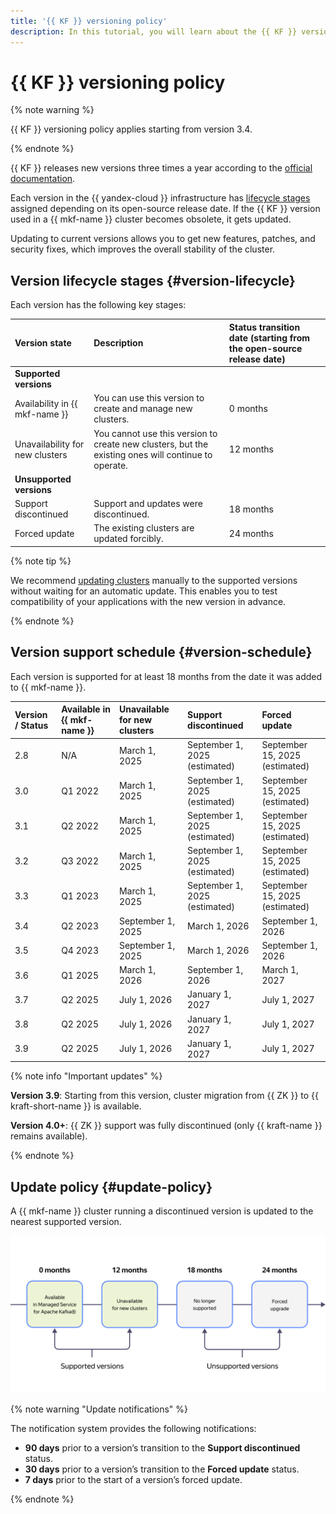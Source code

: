 ```yaml
---
title: '{{ KF }} versioning policy'
description: In this tutorial, you will learn about the {{ KF }} versioning policy in {{ mkf-full-name }}.
---
```


# {{ KF }} versioning policy

{% note warning %}

{{ KF }} versioning policy applies starting from version 3.4.

{% endnote %}

{{ KF }} releases new versions three times a year according to the [official documentation](https://cwiki.apache.org/confluence/display/KAFKA/Time+Based+Release+Plan#TimeBasedReleasePlan-WhatIsOurEOLPolicy?).

Each version in the {{ yandex-cloud }} infrastructure has [lifecycle stages](#version-lifecycle) assigned depending on its open-source release date. If the {{ KF }} version used in a {{ mkf-name }} cluster becomes obsolete, it gets updated.

Updating to current versions allows you to get new features, patches, and security fixes, which improves the overall stability of the cluster.

## Version lifecycle stages {#version-lifecycle}

Each version has the following key stages:

| Version state | Description | Status transition date (starting from the open-source release date) |
|:---|:---|:---|
| **Supported versions** |
| Availability in {{ mkf-name }} | You can use this version to create and manage new clusters. | 0 months |
| Unavailability for new clusters | You cannot use this version to create new clusters, but the existing ones will continue to operate. | 12 months |
| **Unsupported versions** |
| Support discontinued | Support and updates were discontinued. | 18 months |
| Forced update | The existing clusters are updated forcibly. | 24 months |

{% note tip %}

We recommend [updating clusters](../operations/cluster-version-update.md) manually to the supported versions without waiting for an automatic update. This enables you to test compatibility of your applications with the new version in advance.

{% endnote %}

## Version support schedule {#version-schedule}

Each version is supported for at least 18 months from the date it was added to {{ mkf-name }}.

| Version / Status | Available in {{ mkf-name }} | Unavailable for new clusters | Support discontinued | Forced update |
|:---|:---|:---|:---|:---|
| 2.8 | N/A | March 1, 2025 | September 1, 2025 (estimated) | September 15, 2025 (estimated) |
| 3.0 | Q1 2022  | March 1, 2025 | September 1, 2025 (estimated) | September 15, 2025 (estimated) |
| 3.1 | Q2 2022  | March 1, 2025 | September 1, 2025 (estimated) | September 15, 2025 (estimated) |
| 3.2 | Q3 2022  | March 1, 2025 | September 1, 2025 (estimated) | September 15, 2025 (estimated) |
| 3.3 | Q1 2023  | March 1, 2025 | September 1, 2025 (estimated) | September 15, 2025 (estimated) |
| 3.4 | Q2 2023  | September 1, 2025 | March 1, 2026 | September 1, 2026 |
| 3.5 | Q4 2023  | September 1, 2025 | March 1, 2026 | September 1, 2026 |
| 3.6 | Q1 2025  | March 1, 2026 | September 1, 2026 | March 1, 2027 |
| 3.7 | Q2 2025  | July 1, 2026 | January 1, 2027 | July 1, 2027 |
| 3.8 | Q2 2025  | July 1, 2026 | January 1, 2027 | July 1, 2027 |
| 3.9 | Q2 2025  | July 1, 2026 | January 1, 2027 | July 1, 2027 |

{% note info "Important updates" %}

**Version 3.9**: Starting from this version, cluster migration from {{ ZK }} to {{ kraft-short-name }} is available.

**Version 4.0+**: {{ ZK }} support was fully discontinued (only {{ kraft-name }} remains available).

{% endnote %}

## Update policy {#update-policy}

A {{ mkf-name }} cluster running a discontinued version is updated to the nearest supported version.

![image](../../_assets/mdb/mak-update-policy.svg)

{% note warning "Update notifications" %}

The notification system provides the following notifications:

- **90 days** prior to a version’s transition to the **Support discontinued** status.
- **30 days** prior to a version’s transition to the **Forced update** status.
- **7 days** prior to the start of a version’s forced update.

{% endnote %}